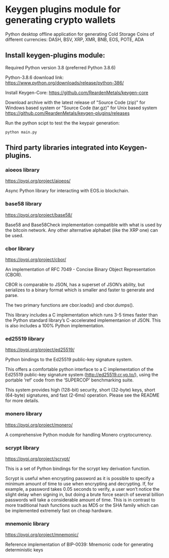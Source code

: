 # Keygen plugins module for generating crypto wallets
Python desktop offline application for generating Cold Storage Coins of different currencies: DASH, BSV, XRP, XMR, BNB, EOS, POTE, ADA

## Install keygen-plugins module:

Required Python version 3.8 (preferred Python 3.8.6)

Python-3.8.6 download link: https://www.python.org/downloads/release/python-386/

Install Keygen-Core: https://github.com/ReardenMetals/keygen-core

Download archive with the latest release of "Source Code (zip)" for Windows based system or "Source Code (tar.gz)" for Unix based system https://github.com/ReardenMetals/keygen-plugins/releases

Run the python scipt to test the the keypair generation:

    python main.py
    
## Third party libraries integrated into Keygen-plugins.

### aioeos library

https://pypi.org/project/aioeos/

Async Python library for interacting with EOS.io blockchain.

### base58 library

https://pypi.org/project/base58/

Base58 and Base58Check implementation compatible with what is used by the bitcoin network. Any other alternative alphabet (like the XRP one) can be used.

### cbor library

https://pypi.org/project/cbor/

An implementation of RFC 7049 - Concise Binary Object Representation (CBOR).

CBOR is comparable to JSON, has a superset of JSON’s ability, but serializes to a binary format which is smaller and faster to generate and parse.

The two primary functions are cbor.loads() and cbor.dumps().

This library includes a C implementation which runs 3-5 times faster than the Python standard library’s C-accelerated implementanion of JSON. This is also includes a 100% Python implementation.

### ed25519 library

https://pypi.org/project/ed25519/

Python bindings to the Ed25519 public-key signature system.

This offers a comfortable python interface to a C implementation of the Ed25519 public-key signature system (http://ed25519.cr.yp.to/), using the portable ‘ref’ code from the ‘SUPERCOP’ benchmarking suite.

This system provides high (128-bit) security, short (32-byte) keys, short (64-byte) signatures, and fast (2-6ms) operation. Please see the README for more details.

### monero library

https://pypi.org/project/monero/

A comprehensive Python module for handling Monero cryptocurrency.

### scrypt library

https://pypi.org/project/scrypt/

This is a set of Python bindings for the scrypt key derivation function.

Scrypt is useful when encrypting password as it is possible to specify a minimum amount of time to use when encrypting and decrypting. If, for example, a password takes 0.05 seconds to verify, a user won’t notice the slight delay when signing in, but doing a brute force search of several billion passwords will take a considerable amount of time. This is in contrast to more traditional hash functions such as MD5 or the SHA family which can be implemented extremely fast on cheap hardware.

### mnemonic library

https://pypi.org/project/mnemonic/

Reference implementation of BIP-0039: Mnemonic code for generating deterministic keys




